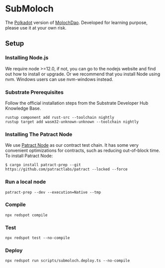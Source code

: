 # SubMoloch

The [Polkadot](https://polkadot.network/) version of [MolochDao]([https://github.com/MolochVentures/moloch). Developed for learning purpose, please use it at your own risk.

## Setup

### Installing Node.js
We require node >=12.0, if not, you can go to the nodejs website and find out how to install or upgrade.
Or we recommend that you install Node using nvm. Windows users can use nvm-windows instead.

### Substrate Prerequisites
Follow the official installation steps from the Substrate Developer Hub Knowledge Base.
```
rustup component add rust-src --toolchain nightly
rustup target add wasm32-unknown-unknown --toolchain nightly
```
### Installing The Patract Node

We use [Patract Node](https://github.com/patractlabs/patract) as our contract test chain.
It has some very convenient optimizations for contracts, such as reducing out-of-block time. To install Patract Node:

```
$ cargo install patract-prep --git https://github.com/patractlabs/patract --locked --force
```

### Run a local node
```
patract-prep --dev --execution=Native --tmp
```

### Compile
```
npx redspot compile
```

### Test
```
npx redspot test --no-compile
```

### Deploy 
```
npx redspot run scripts/submoloch.deploy.ts --no-compile
```

